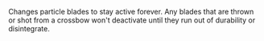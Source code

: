 Changes particle blades to stay active forever. Any blades that are thrown or shot from a crossbow won't deactivate until they run out of durability or disintegrate.
